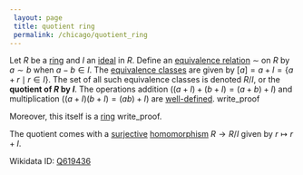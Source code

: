 ```yaml
---
 layout: page
 title: quotient ring
 permalink: /chicago/quotient_ring
---
```

Let $R$ be a [ring](https://mathgloss.github.io/MathGloss/ring) and $I$ an [ideal](https://mathgloss.github.io/MathGloss/ring_ideal) in $R$. Define an [equivalence relation](https://mathgloss.github.io/MathGloss/equivalence_relation) $\sim$ on $R$ by $a\sim b$ when $a-b \in I$. The [equivalence classes](https://mathgloss.github.io/MathGloss/equivalence_class) are given by $[a] = a+ I = \{a+r \mid r\in I\}$. The set of all such equivalence classes is denoted $R/I$, or the **quotient of $R$ by $I$**.  The operations addition ($(a+I)+ (b+I) = (a+b)+I$) and multiplication ($(a+I)(b+I) = (ab)+I$) are [well-defined](https://mathgloss.github.io/MathGloss/well-defined). write_proof 

Moreover, this itself is a [ring](https://mathgloss.github.io/MathGloss/ring) write_proof.

The quotient comes with a [surjective](https://mathgloss.github.io/MathGloss/surjective) [homomorphism](https://mathgloss.github.io/MathGloss/ring_homomorphism) $R\to R/I$ given by $r\mapsto r+I$.

Wikidata ID: [Q619436](https://www.wikidata.org/wiki/Q619436)